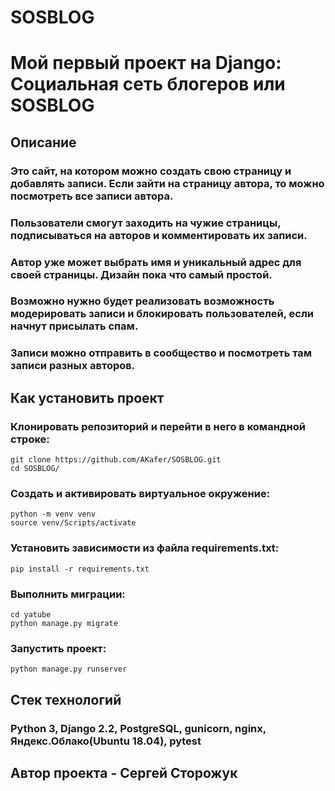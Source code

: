 # SOSBLOG

# Мой первый проект на Django: Социальная сеть блогеров или SOSBLOG

## Описание

### Это сайт, на котором можно создать свою страницу и добавлять записи. Если зайти на страницу автора, то можно посмотреть все записи автора.

### Пользователи смогут заходить на чужие страницы, подписываться на авторов и комментировать их записи.

### Автор уже может выбрать имя и уникальный адрес для своей страницы. Дизайн пока что самый простой.

### Возможно нужно будет реализовать возможность модерировать записи и блокировать пользователей, если начнут присылать спам.

### Записи можно отправить в сообщество и посмотреть там записи разных авторов.

## Как установить проект

### Клонировать репозиторий и перейти в него в командной строке:

```
git clone https://github.com/AKafer/SOSBLOG.git
cd SOSBLOG/
```

### Создать и активировать виртуальное окружение:

```
python -m venv venv
source venv/Scripts/activate
```

### Установить зависимости из файла requirements.txt:

```
pip install -r requirements.txt
```

### Выполнить миграции:

```
cd yatube
python manage.py migrate
```

### Запустить проект:

```
python manage.py runserver
```

## Стек технологий

### Python 3, Django 2.2, PostgreSQL, gunicorn, nginx, Яндекс.Облако(Ubuntu 18.04), pytest

## Автор проекта - Сергей Сторожук

